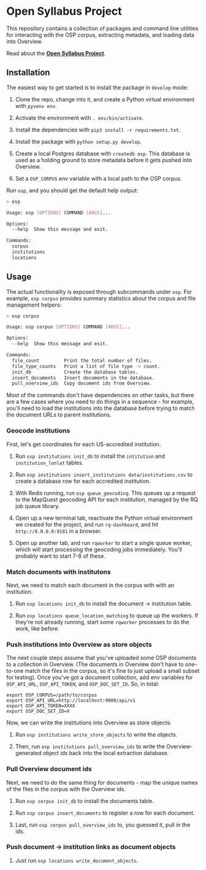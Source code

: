 # Open Syllabus Project

This repository contains a collection of packages and command line utilities for interacting with the OSP corpus, extracting metadata, and loading data into Overview.

Read about the **[Open Syllabus Project](http://opensyllabusproject.org)**.

## Installation

The easiest way to get started is to install the package in `develop` mode:

1. Clone the repo, change into it, and create a Python virtual environment with `pyvenv env`.

1. Activate the environment with `. env/bin/activate`.

1. Install the dependencies with `pip3 install -r requirements.txt`.

1. Install the package with `python setup.py develop`.

1. Create a local Postgres database with `createdb osp`. This database is used as a holding ground to store metadata before it gets pushed into Overview.

1. Set a `OSP_CORPUS` env variable with a local path to the OSP corpus.

Run `osp`, and you should get the default help output:

```bash
> osp

Usage: osp [OPTIONS] COMMAND [ARGS]...

Options:
  --help  Show this message and exit.

Commands:
  corpus
  institutions
  locations
```

## Usage

The actual functionality is exposed through subcommands under `osp`. For example, `osp corpus` provides summary statistics about the corpus and file management helpers:

```bash
> osp corpus

Usage: osp corpus [OPTIONS] COMMAND [ARGS]...

Options:
  --help  Show this message and exit.

Commands:
  file_count         Print the total number of files.
  file_type_counts   Print a list of file type -> count.
  init_db            Create the database tables.
  insert_documents   Insert documents in the database.
  pull_overview_ids  Copy document ids from Overview.
```

Most of the commands don't have dependencies on other tasks, but there are a few cases where you need to do things in a sequence - for example, you'll need to load the institutions into the database before trying to match the document URLs to parent institutions.

### Geocode institutions

First, let's get coordinates for each US-accredited institution.

1. Run `osp institutions init_db` to install the `intitution` and `institution_lonlat` tables.

1. Run `osp institutions insert_institutions data/institutions.csv` to create a database row for each accredited institution.

1. With Redis running, run `osp queue_geocoding`. This queues up a request to the MapQuest geocoding API for each institution, managed by the RQ job queue library.

1. Open up a new terminal tab, reactivate the Python virtual environment we created for the project, and run `rq-dashboard`, and hit `http://0.0.0.0:9181` in a browser.

1. Open up another tab, and run `rqworker` to start a single queue worker, which will start processing the geocoding jobs immediately. You'll probably want to start 7-8 of these.

### Match documents with institutons

Next, we need to match each document in the corpus with with an institution.

1. Run `osp locations init_db` to install the document -> institution table.

1. Run `osp locations queue_location_matching` to queue up the workers. If they're not already running, start some `rqworker` processes to do the work, like before.

### Push institutions into Overview as store objects

The next couple steps assume that you've uploaded some OSP documents to a collection in Overview. (The documents in Overview don't have to one-to-one match the files in the corpus, so it's fine to just upload a small subset for testing). Once you've got a document collection, add env variables for `OSP_API_URL`, `OSP_API_TOKEN`, and `OSP_DOC_SET_ID`. So, in total:

```
export OSP_CORPUS=/path/to/corpus
export OSP_API_URL=http://localhost:9000/api/v1
export OSP_API_TOKEN=XXXX
export OSP_DOC_SET_ID=X
```

Now, we can write the institutions into Overview as store objects:

1. Run `osp institutions write_store_objects` to write the objects.

1. Then, run `osp institutions pull_overview_ids` to write the Overview-generated object ids back into the local extraction database.

### Pull Overview document ids

Next, we need to do the same thing for documents - map the unique names of the files in the corpus with the Overview ids.

1. Run `osp corpus init_db` to install the documents table.

1. Run `osp corpus insert_documents` to register a row for each document.

1. Last, run `osp corpus pull_overview_ids` to, you guessed it, pull in the ids.

### Push document -> institution links as document objects

1. Just run `osp locations write_document_objects`.
